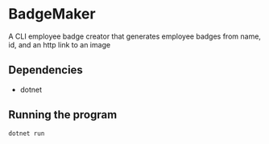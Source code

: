 # BadgeMaker
A CLI employee badge creator that generates employee badges from name, id, and an http link to an image

## Dependencies

* dotnet

## Running the program
```
dotnet run
```
